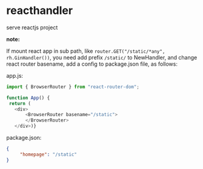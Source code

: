 reacthandler
==

serve reactjs project

**note:**

 If mount react app in sub path, like `router.GET("/static/*any", rh.GinHandler())`, you need add prefix `/static/` to NewHandler, and change react router basename, add a config to package.json file, as follows:

app.js:

 ```js
 import { BrowserRouter } from "react-router-dom";

 function App() {
  return (
    <div>
        <BrowserRouter basename="/static">
        </BrowserRouter>
    </div>)}
 ```

package.json:

 ```json
 {
	  "homepage": "/static"
 }
 ```